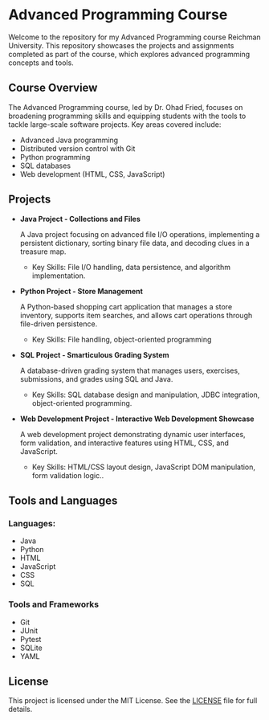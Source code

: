 # Advanced Programming Course

Welcome to the repository for my Advanced Programming course Reichman University. 
This repository showcases the projects and assignments completed as part of the course, which explores advanced programming concepts and tools.

## Course Overview
The Advanced Programming course, led by Dr. Ohad Fried, focuses on broadening programming skills and equipping students with the tools to tackle large-scale software projects. Key areas covered include:
- Advanced Java programming
- Distributed version control with Git
- Python programming
- SQL databases
- Web development (HTML, CSS, JavaScript)

## Projects
- **Java Project - Collections and Files**
  
  A Java project focusing on advanced file I/O operations, implementing a persistent dictionary, sorting binary file data, and decoding clues in a treasure map.
  - Key Skills: File I/O handling, data persistence, and algorithm implementation.
 
- **Python Project - Store Management**
  
  A Python-based shopping cart application that manages a store inventory, supports item searches, and allows cart operations through file-driven persistence.
  - Key Skills: File handling, object-oriented programming

- **SQL Project - Smarticulous Grading System**
  
  A database-driven grading system that manages users, exercises, submissions, and grades using SQL and Java.
  - Key Skills: SQL database design and manipulation, JDBC integration, object-oriented programming.

- **Web Development Project - Interactive Web Development Showcase**
  
  A web development project demonstrating dynamic user interfaces, form validation, and interactive features using HTML, CSS, and JavaScript.
  - Key Skills: HTML/CSS layout design, JavaScript DOM manipulation, form validation logic..
 
## Tools and Languages
### Languages:
- Java
- Python
- HTML
- JavaScript
- CSS
- SQL
### Tools and Frameworks
- Git
- JUnit
- Pytest
- SQLite
- YAML

## License
This project is licensed under the MIT License. See the [LICENSE](https://github.com/amitfld/advanced-programming-course?tab=MIT-1-ov-file) file for full details.
